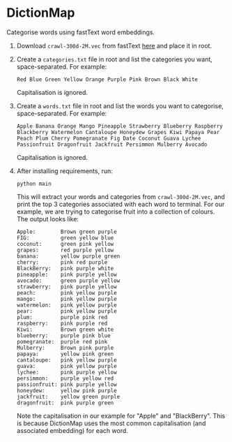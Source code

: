 # DictionMap

Categorise words using fastText word embeddings.

1. Download `crawl-300d-2M.vec` from fastText [here](https://fasttext.cc/docs/en/english-vectors.html) and place it in root.

2. Create a `categories.txt` file in root and list the categories you want, space-separated. For example:
    ```
    Red Blue Green Yellow Orange Purple Pink Brown Black White
    ```
    Capitalisation is ignored.

3. Create a `words.txt` file in root and list the words you want to categorise, space-separated. For example:
    ```
    Apple Banana Orange Mango Pineapple Strawberry Blueberry Raspberry Blackberry Watermelon Cantaloupe Honeydew Grapes Kiwi Papaya Pear Peach Plum Cherry Pomegranate Fig Date Coconut Guava Lychee Passionfruit Dragonfruit Jackfruit Persimmon Mulberry Avocado
    ```
    Capitalisation is ignored.

4. After installing requirements, run:
    ```
    python main
    ```

    This will extract your words and categories from `crawl-300d-2M.vec`, and print the top 3 categories associated with each word to terminal. For our example, we are trying to categorise fruit into a collection of colours. The output looks like:

    ```
    Apple:        Brown green purple
    FIG:          green yellow blue
    coconut:      green pink yellow
    grapes:       red purple yellow
    banana:       yellow purple green
    cherry:       pink red purple
    BlackBerry:   pink purple white
    pineapple:    pink purple yellow
    avocado:      green purple yellow
    strawberry:   pink purple yellow
    peach:        pink yellow purple
    mango:        pink yellow purple
    watermelon:   pink yellow purple
    pear:         pink yellow purple
    plum:         purple pink red
    raspberry:    pink purple red
    Kiwi:         Brown green white
    blueberry:    purple pink blue
    pomegranate:  purple red pink
    Mulberry:     Brown pink purple
    papaya:       yellow pink green
    cantaloupe:   pink yellow purple
    guava:        pink yellow purple
    lychee:       pink purple yellow
    persimmon:    purple yellow red
    passionfruit: pink purple yellow
    honeydew:     yellow pink purple
    jackfruit:    yellow green purple
    dragonfruit:  pink purple green
    ```

    Note the capitalisation in our example for "Apple" and "BlackBerry". This is because DictionMap uses the most common capitalisation (and associated embedding) for each word.